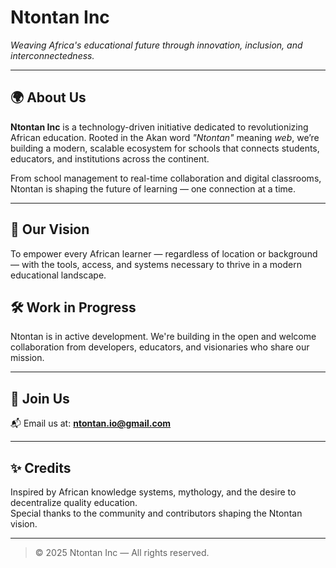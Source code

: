 # Ntontan Inc

*Weaving Africa's educational future through innovation, inclusion, and interconnectedness.*

---

## 🌍 About Us

**Ntontan Inc** is a technology-driven initiative dedicated to revolutionizing African education. Rooted in the Akan word *"Ntontan"* meaning *web*, we’re building a modern, scalable ecosystem for schools that connects students, educators, and institutions across the continent.

From school management to real-time collaboration and digital classrooms, Ntontan is shaping the future of learning — one connection at a time.

---

## 🧠 Our Vision

To empower every African learner — regardless of location or background — with the tools, access, and systems necessary to thrive in a modern educational landscape.


## 🛠️ Work in Progress

Ntontan is in active development. We're building in the open and welcome collaboration from developers, educators, and visionaries who share our mission.

---

## 🤝 Join Us


📬 Email us at: **ntontan.io@gmail.com**  
<!--🌐 Website (coming soon): [www.ntontan.org](http://www.ntontan.org)
-->
---

## ✨ Credits

Inspired by African knowledge systems, mythology, and the desire to decentralize quality education.  
Special thanks to the community and contributors shaping the Ntontan vision.

---

> © 2025 Ntontan Inc — All rights reserved.
